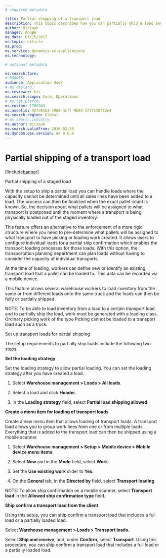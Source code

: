 ```yaml
---
# required metadata

title: Partial shipping of a transport load
description: This topic describes how you can partially ship a load and postpone the planning of capacity for the load.
author: Mirzaab
manager: AnnBe
ms.date: 03/15/2017
ms.topic: article
ms.prod: 
ms.service: dynamics-ax-applications
ms.technology: 

# optional metadata

ms.search.form: 
# ROBOTS: 
audience: Application User
# ms.devlang: 
ms.reviewer: bis
ms.search.scope: Core, Operations
# ms.tgt_pltfrm: 
ms.custom: 1705903
ms.assetid: 427e01b3-4968-4cff-9b85-1717530f72e4
ms.search.region: Global
# ms.search.industry: 
ms.author: mirzaab
ms.search.validFrom: 2016-02-28
ms.dyn365.ops.version: AX 8.0.0
---
```


# Partial shipping of a transport load

[!include[banner](../includes/banner.md)]

Partial shipping of a staged load

With the setup to ship a partial load you can handle loads where the capacity
cannot be determined until all sales lines have been added to a load. The
process can then be finalized when the exact pallet count is known. So, the
decision about what pallets will be assigned to what transport is postponed
until the moment where a transport is being physically loaded out of the staged
inventory.

This feature offers an alternative to the enforcement of a more rigid structure
where you need to pre-determine what pallets will be assigned to what transport
to have picking or loading work created. It allows users to configure individual
loads for a partial ship confirmation which enables the transport loading
processes for those loads. With this option, the transportation planning
department can plan loads without having to consider the capacity of individual
transports.

At the time of loading, workers can define new or identify an existing transport
load that a pallet can be loaded to. This data can be recorded via a mobile
device.

This feature allows several warehouse workers to load inventory from the same or
from different loads onto the same truck and the loads can then be fully or
partially shipped.

NOTE: To be able to load inventory from a load to a certain transport load and
to partially ship the load, work must be generated with a loading class.
Ordinary picking work of the type Picking cannot be loaded to a transport load
such as a truck.

Set up transport loads for partial shipping

The setup requirements to partially ship loads include the following two steps.

**Set the loading strategy**

Set the loading strategy to allow partial loading. You can set the loading
strategy after you have created a load.

1.  Select **Warehouse management \> Loads \> All loads**.

2.  Select a load and click **Header**.

3.  In the **Loading strategy** field, select **Partial load shipping allowed**.

**Create a menu item for loading of transport loads**

Create a new menu item that allows loading of transport loads. A transport load
allows you to group work lines from one or from multiple loads. Everything that
is added to the transport load can then be shipped using a mobile scanner.

1.  Select **Warehouse management \> Setup \> Mobile device \> Mobile device
    menu items**.

2.  Select **New** and in the **Mode** field, select **Work**.

3.  Set the **Use existing work** slider to **Yes**.

4.  On the **General** tab, in the **Directed by** field, select **Transport
    loading**.

NOTE: To allow ship confirmation on a mobile scanner, select **Transport load**
in the **Allowed ship confirmation type** field.

**Ship confirm a transport load from the client**

Using this setup, you can ship confirm a transport load that includes a full
load or a partially loaded load.

Select **Warehouse management \> Loads \> Transport loads.**

Select **Ship and receive**, and, under **Confirm**, select **Transport**. Using
this procedure, you can ship confirm a transport load that includes a full load
or a partially loaded load.
